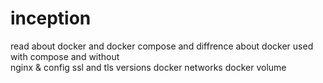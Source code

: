 # inception

read about docker and docker compose
		and diffrence about docker used with compose and without </br>
		nginx & config
		ssl and tls versions
		docker networks
		docker volume